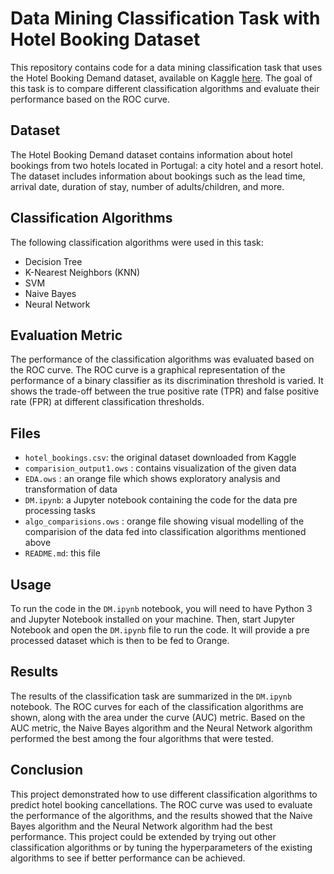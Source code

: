 # Data Mining Classification Task with Hotel Booking Dataset

This repository contains code for a data mining classification task that uses the Hotel Booking Demand dataset, available on Kaggle [here](https://www.kaggle.com/jessemostipak/hotel-booking-demand). The goal of this task is to compare different classification algorithms and evaluate their performance based on the ROC curve.

## Dataset

The Hotel Booking Demand dataset contains information about hotel bookings from two hotels located in Portugal: a city hotel and a resort hotel. The dataset includes information about bookings such as the lead time, arrival date, duration of stay, number of adults/children, and more.

## Classification Algorithms

The following classification algorithms were used in this task:

- Decision Tree
- K-Nearest Neighbors (KNN)
- SVM
- Naive Bayes
- Neural Network

## Evaluation Metric

The performance of the classification algorithms was evaluated based on the ROC curve. The ROC curve is a graphical representation of the performance of a binary classifier as its discrimination threshold is varied. It shows the trade-off between the true positive rate (TPR) and false positive rate (FPR) at different classification thresholds.

## Files

- `hotel_bookings.csv`: the original dataset downloaded from Kaggle
- `comparision_output1.ows` : contains visualization of the given data
- `EDA.ows` : an orange file which shows exploratory analysis and transformation of data
- `DM.ipynb`: a Jupyter notebook containing the code for the data pre processing tasks
- `algo_comparisions.ows` : orange file showing visual modelling of the comparision of the data fed into classification algorithms mentioned above
- `README.md`: this file

## Usage

To run the code in the `DM.ipynb` notebook, you will need to have Python 3 and Jupyter Notebook installed on your machine. 
Then, start Jupyter Notebook and open the `DM.ipynb` file to run the code. It will provide a pre processed dataset which is then to be fed to Orange.


## Results

The results of the classification task are summarized in the `DM.ipynb` notebook. The ROC curves for each of the classification algorithms are shown, along with the area under the curve (AUC) metric. Based on the AUC metric, the Naive Bayes algorithm and the Neural Network algorithm performed the best among the four algorithms that were tested.

## Conclusion

This project demonstrated how to use different classification algorithms to predict hotel booking cancellations. The ROC curve was used to evaluate the performance of the algorithms, and the results showed that the Naive Bayes algorithm and the Neural Network algorithm had the best performance. This project could be extended by trying out other classification algorithms or by tuning the hyperparameters of the existing algorithms to see if better performance can be achieved.
